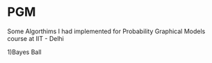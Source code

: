 # PGM

Some Algorthims I had implemented for Probability Graphical Models course at IIT - Delhi

1)Bayes Ball

